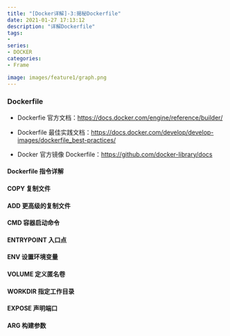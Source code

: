 ```yaml
---
title: "[Docker详解]-3:揭秘Dockerfile"
date: 2021-01-27 17:13:12
description: "详解Dockerfile"
tags:
-
series:
- DOCKER
categories:
- Frame

image: images/feature1/graph.png
---
```




### Dockerfile





* Dockerfie 官方文档：https://docs.docker.com/engine/reference/builder/

* Dockerfile 最佳实践文档：https://docs.docker.com/develop/develop-images/dockerfile_best-practices/

* Docker 官方镜像 Dockerfile：https://github.com/docker-library/docs



#### Dockerfile 指令详解



#### COPY 复制文件



#### ADD 更高级的复制文件



#### CMD 容器启动命令



#### ENTRYPOINT 入口点



#### ENV 设置环境变量



#### VOLUME 定义匿名卷



#### WORKDIR 指定工作目录




#### EXPOSE 声明端口



#### ARG 构建参数

